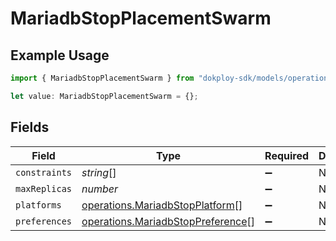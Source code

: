 # MariadbStopPlacementSwarm

## Example Usage

```typescript
import { MariadbStopPlacementSwarm } from "dokploy-sdk/models/operations";

let value: MariadbStopPlacementSwarm = {};
```

## Fields

| Field                                                                                  | Type                                                                                   | Required                                                                               | Description                                                                            |
| -------------------------------------------------------------------------------------- | -------------------------------------------------------------------------------------- | -------------------------------------------------------------------------------------- | -------------------------------------------------------------------------------------- |
| `constraints`                                                                          | *string*[]                                                                             | :heavy_minus_sign:                                                                     | N/A                                                                                    |
| `maxReplicas`                                                                          | *number*                                                                               | :heavy_minus_sign:                                                                     | N/A                                                                                    |
| `platforms`                                                                            | [operations.MariadbStopPlatform](../../models/operations/mariadbstopplatform.md)[]     | :heavy_minus_sign:                                                                     | N/A                                                                                    |
| `preferences`                                                                          | [operations.MariadbStopPreference](../../models/operations/mariadbstoppreference.md)[] | :heavy_minus_sign:                                                                     | N/A                                                                                    |
